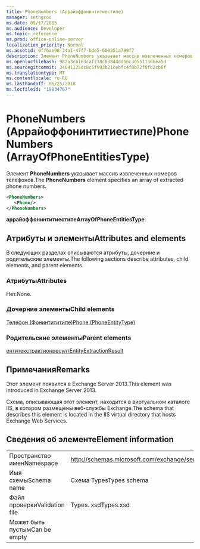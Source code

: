 ```yaml
---
title: PhoneNumbers (Аррайоффонинтитиестипе)
manager: sethgros
ms.date: 09/17/2015
ms.audience: Developer
ms.topic: reference
ms.prod: office-online-server
localization_priority: Normal
ms.assetid: 9ff6ae98-34a1-47f7-bde5-608251a789f7
description: Элемент PhoneNumbers указывает массив извлеченных номеров телефонов.
ms.openlocfilehash: 982a3cb163caf718c83844dd56c305511366ea5d
ms.sourcegitcommit: 34041125dc8c5f993b21cebfc4f8b72f0fd2cb6f
ms.translationtype: MT
ms.contentlocale: ru-RU
ms.lasthandoff: 06/25/2018
ms.locfileid: "19834767"
---
```

# <a name="phonenumbers-arrayofphoneentitiestype"></a><span data-ttu-id="b3422-103">PhoneNumbers (Аррайоффонинтитиестипе)</span><span class="sxs-lookup"><span data-stu-id="b3422-103">PhoneNumbers (ArrayOfPhoneEntitiesType)</span></span>

<span data-ttu-id="b3422-104">Элемент **PhoneNumbers** указывает массив извлеченных номеров телефонов.</span><span class="sxs-lookup"><span data-stu-id="b3422-104">The **PhoneNumbers** element specifies an array of extracted phone numbers.</span></span> 
  
```XML
<PhoneNumbers>
   <Phone/>
</PhoneNumbers>
```

 <span data-ttu-id="b3422-105">**аррайоффонинтитиестипе**</span><span class="sxs-lookup"><span data-stu-id="b3422-105">**ArrayOfPhoneEntitiesType**</span></span>
## <a name="attributes-and-elements"></a><span data-ttu-id="b3422-106">Атрибуты и элементы</span><span class="sxs-lookup"><span data-stu-id="b3422-106">Attributes and elements</span></span>

<span data-ttu-id="b3422-107">В следующих разделах описываются атрибуты, дочерние и родительские элементы.</span><span class="sxs-lookup"><span data-stu-id="b3422-107">The following sections describe attributes, child elements, and parent elements.</span></span>
  
### <a name="attributes"></a><span data-ttu-id="b3422-108">Атрибуты</span><span class="sxs-lookup"><span data-stu-id="b3422-108">Attributes</span></span>

<span data-ttu-id="b3422-109">Нет.</span><span class="sxs-lookup"><span data-stu-id="b3422-109">None.</span></span>
  
### <a name="child-elements"></a><span data-ttu-id="b3422-110">Дочерние элементы</span><span class="sxs-lookup"><span data-stu-id="b3422-110">Child elements</span></span>

[<span data-ttu-id="b3422-111">Телефон (Фонинтититипе)</span><span class="sxs-lookup"><span data-stu-id="b3422-111">Phone (PhoneEntityType)</span></span>](phone-phoneentitytype.md)
  
### <a name="parent-elements"></a><span data-ttu-id="b3422-112">Родительские элементы</span><span class="sxs-lookup"><span data-stu-id="b3422-112">Parent elements</span></span>

[<span data-ttu-id="b3422-113">ентитекстрактионресулт</span><span class="sxs-lookup"><span data-stu-id="b3422-113">EntityExtractionResult</span></span>](entityextractionresult.md)
  
## <a name="remarks"></a><span data-ttu-id="b3422-114">Примечания</span><span class="sxs-lookup"><span data-stu-id="b3422-114">Remarks</span></span>

<span data-ttu-id="b3422-115">Этот элемент появился в Exchange Server 2013.</span><span class="sxs-lookup"><span data-stu-id="b3422-115">This element was introduced in Exchange Server 2013.</span></span>
  
<span data-ttu-id="b3422-116">Схема, описывающая этот элемент, находится в виртуальном каталоге IIS, в котором размещены веб-службы Exchange.</span><span class="sxs-lookup"><span data-stu-id="b3422-116">The schema that describes this element is located in the IIS virtual directory that hosts Exchange Web Services.</span></span>
  
## <a name="element-information"></a><span data-ttu-id="b3422-117">Сведения об элементе</span><span class="sxs-lookup"><span data-stu-id="b3422-117">Element information</span></span>

|||
|:-----|:-----|
|<span data-ttu-id="b3422-118">Пространство имен</span><span class="sxs-lookup"><span data-stu-id="b3422-118">Namespace</span></span>  <br/> |http://schemas.microsoft.com/exchange/services/2006/types  <br/> |
|<span data-ttu-id="b3422-119">Имя схемы</span><span class="sxs-lookup"><span data-stu-id="b3422-119">Schema name</span></span>  <br/> |<span data-ttu-id="b3422-120">Схема Types</span><span class="sxs-lookup"><span data-stu-id="b3422-120">Types schema</span></span>  <br/> |
|<span data-ttu-id="b3422-121">Файл проверки</span><span class="sxs-lookup"><span data-stu-id="b3422-121">Validation file</span></span>  <br/> |<span data-ttu-id="b3422-122">Types. xsd</span><span class="sxs-lookup"><span data-stu-id="b3422-122">Types.xsd</span></span>  <br/> |
|<span data-ttu-id="b3422-123">Может быть пустым</span><span class="sxs-lookup"><span data-stu-id="b3422-123">Can be empty</span></span>  <br/> ||
   

